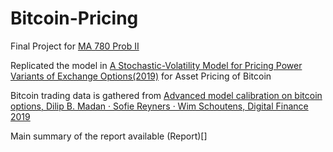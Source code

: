 # Bitcoin-Pricing

Final Project for [MA 780 Prob II](https://www.bu.edu/academics/grs/courses/grs-ma-780/)


Replicated the model in [A Stochastic-Volatility Model for Pricing Power Variants of Exchange Options(2019)](https://jod.pm-research.com/content/early/2019/04/15/jod.2019.1.074.abstract) for Asset Pricing of Bitcoin 


Bitcoin trading data is gathered from [Advanced model calibration on bitcoin options, Dilip B. Madan · Sofie Reyners · Wim Schoutens, Digital Finance 2019](https://link.springer.com/article/10.1007/s42521-019-00002-1)

Main summary of the report available (Report)[]



